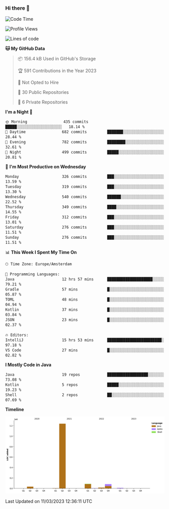 ### Hi there 👋


<!--START_SECTION:waka-->
![Code Time](http://img.shields.io/badge/Code%20Time-3%2C062%20hrs%2014%20mins-blue)

![Profile Views](http://img.shields.io/badge/Profile%20Views-0-blue)

![Lines of code](https://img.shields.io/badge/From%20Hello%20World%20I%27ve%20Written-1.5%20million%20lines%20of%20code-blue)

**🐱 My GitHub Data** 

> 📦 156.4 kB Used in GitHub's Storage 
 > 
> 🏆 591 Contributions in the Year 2023
 > 
> 🚫 Not Opted to Hire
 > 
> 📜 30 Public Repositories 
 > 
> 🔑 6 Private Repositories 
 > 
**I'm a Night 🦉** 

```text
🌞 Morning                435 commits         █████░░░░░░░░░░░░░░░░░░░░   18.14 % 
🌆 Daytime                682 commits         ███████░░░░░░░░░░░░░░░░░░   28.44 % 
🌃 Evening                782 commits         ████████░░░░░░░░░░░░░░░░░   32.61 % 
🌙 Night                  499 commits         █████░░░░░░░░░░░░░░░░░░░░   20.81 % 
```
📅 **I'm Most Productive on Wednesday** 

```text
Monday                   326 commits         ███░░░░░░░░░░░░░░░░░░░░░░   13.59 % 
Tuesday                  319 commits         ███░░░░░░░░░░░░░░░░░░░░░░   13.30 % 
Wednesday                540 commits         ██████░░░░░░░░░░░░░░░░░░░   22.52 % 
Thursday                 349 commits         ████░░░░░░░░░░░░░░░░░░░░░   14.55 % 
Friday                   312 commits         ███░░░░░░░░░░░░░░░░░░░░░░   13.01 % 
Saturday                 276 commits         ███░░░░░░░░░░░░░░░░░░░░░░   11.51 % 
Sunday                   276 commits         ███░░░░░░░░░░░░░░░░░░░░░░   11.51 % 
```


📊 **This Week I Spent My Time On** 

```text
🕑︎ Time Zone: Europe/Amsterdam

💬 Programming Languages: 
Java                     12 hrs 57 mins      ████████████████████░░░░░   79.21 % 
Gradle                   57 mins             █░░░░░░░░░░░░░░░░░░░░░░░░   05.87 % 
TOML                     48 mins             █░░░░░░░░░░░░░░░░░░░░░░░░   04.94 % 
Kotlin                   37 mins             █░░░░░░░░░░░░░░░░░░░░░░░░   03.84 % 
JSON                     23 mins             █░░░░░░░░░░░░░░░░░░░░░░░░   02.37 % 

🔥 Editors: 
IntelliJ                 15 hrs 53 mins      ████████████████████████░   97.18 % 
VS Code                  27 mins             █░░░░░░░░░░░░░░░░░░░░░░░░   02.82 % 
```

**I Mostly Code in Java** 

```text
Java                     19 repos            ██████████████████░░░░░░░   73.08 % 
Kotlin                   5 repos             █████░░░░░░░░░░░░░░░░░░░░   19.23 % 
Shell                    2 repos             ██░░░░░░░░░░░░░░░░░░░░░░░   07.69 % 
```



**Timeline**

![Lines of Code chart](https://raw.githubusercontent.com/powercasgamer/powercasgamer/master/assets/bar_graph.png)


 Last Updated on 11/03/2023 12:36:11 UTC
<!--END_SECTION:waka-->
